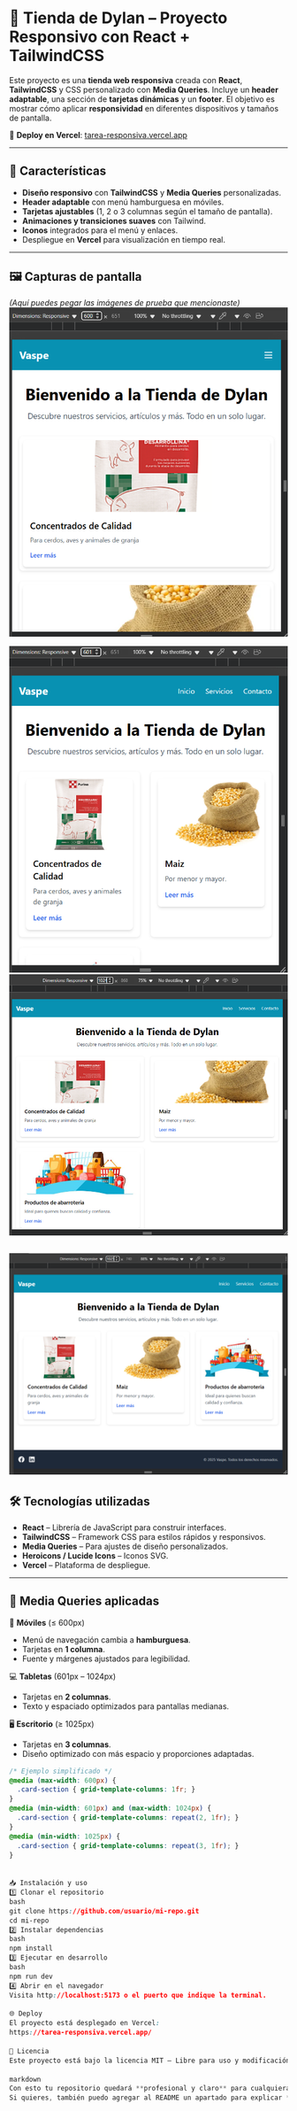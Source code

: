 # 🛒 Tienda de Dylan – Proyecto Responsivo con React + TailwindCSS

Este proyecto es una **tienda web responsiva** creada con **React**, **TailwindCSS** y CSS personalizado con **Media Queries**. Incluye un **header adaptable**, una sección de **tarjetas dinámicas** y un **footer**. El objetivo es mostrar cómo aplicar **responsividad** en diferentes dispositivos y tamaños de pantalla.

🚀 **Deploy en Vercel**: [tarea-responsiva.vercel.app](https://tarea-responsiva.vercel.app/)

---

## 📌 Características
- **Diseño responsivo** con **TailwindCSS** y **Media Queries** personalizadas.
- **Header adaptable** con menú hamburguesa en móviles.
- **Tarjetas ajustables** (1, 2 o 3 columnas según el tamaño de pantalla).
- **Animaciones y transiciones suaves** con Tailwind.
- **Iconos** integrados para el menú y enlaces.
- Despliegue en **Vercel** para visualización en tiempo real.

---

## 🖼 Capturas de pantalla
*(Aquí puedes pegar las imágenes de prueba que mencionaste)*
![alt text](image.png)

![alt text](image-1.png)
![alt text](image-2.png)

![alt text](image-3.png)
---

## 🛠 Tecnologías utilizadas
- **React** – Librería de JavaScript para construir interfaces.
- **TailwindCSS** – Framework CSS para estilos rápidos y responsivos.
- **Media Queries** – Para ajustes de diseño personalizados.
- **Heroicons / Lucide Icons** – Iconos SVG.
- **Vercel** – Plataforma de despliegue.

---

## 🎯 Media Queries aplicadas

📱 **Móviles** (≤ 600px)
- Menú de navegación cambia a **hamburguesa**.
- Tarjetas en **1 columna**.
- Fuente y márgenes ajustados para legibilidad.

💻 **Tabletas** (601px – 1024px)
- Tarjetas en **2 columnas**.
- Texto y espaciado optimizados para pantallas medianas.

🖥 **Escritorio** (≥ 1025px)
- Tarjetas en **3 columnas**.
- Diseño optimizado con más espacio y proporciones adaptadas.

```css
/* Ejemplo simplificado */
@media (max-width: 600px) {
  .card-section { grid-template-columns: 1fr; }
}
@media (min-width: 601px) and (max-width: 1024px) {
  .card-section { grid-template-columns: repeat(2, 1fr); }
}
@media (min-width: 1025px) {
  .card-section { grid-template-columns: repeat(3, 1fr); }
}


📥 Instalación y uso
1️⃣ Clonar el repositorio
bash
git clone https://github.com/usuario/mi-repo.git
cd mi-repo
2️⃣ Instalar dependencias
bash
npm install
3️⃣ Ejecutar en desarrollo
bash
npm run dev
4️⃣ Abrir en el navegador
Visita http://localhost:5173 o el puerto que indique la terminal.

🌐 Deploy
El proyecto está desplegado en Vercel:
https://tarea-responsiva.vercel.app/

📄 Licencia
Este proyecto está bajo la licencia MIT – Libre para uso y modificación.

markdown
Con esto tu repositorio quedará **profesional y claro** para cualquiera que lo vea.  
Si quieres, también puedo agregar al README un apartado para explicar **cómo modificar las Media Queries de `index.css`** para que quede más didáctico.
